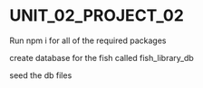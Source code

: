 # UNIT_02_PROJECT_02

Run npm i for all of the required packages

create database for the fish called fish_library_db

seed the db files